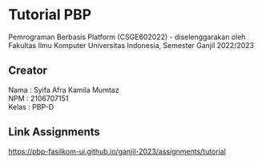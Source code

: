 # Tutorial PBP
Pemrograman Berbasis Platform (CSGE602022) - diselenggarakan oleh Fakultas Ilmu Komputer Universitas Indonesia, Semester Ganjil 2022/2023

## Creator
Nama : Syifa Afra Kamila Mumtaz\
NPM : 2106707151\
Kelas : PBP-D

## Link Assignments
https://pbp-fasilkom-ui.github.io/ganjil-2023/assignments/tutorial
